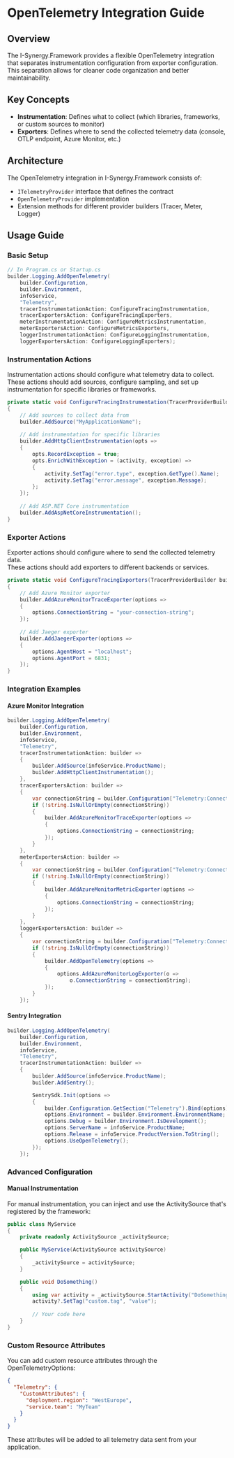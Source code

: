 # OpenTelemetry Integration Guide

## Overview

The I-Synergy.Framework provides a flexible OpenTelemetry integration that separates instrumentation configuration from exporter configuration. This separation allows for cleaner code organization and better maintainability.

## Key Concepts

- **Instrumentation**: Defines what to collect (which libraries, frameworks, or custom sources to monitor)
- **Exporters**: Defines where to send the collected telemetry data (console, OTLP endpoint, Azure Monitor, etc.)

## Architecture

The OpenTelemetry integration in I-Synergy.Framework consists of:

- `ITelemetryProvider` interface that defines the contract
- `OpenTelemetryProvider` implementation
- Extension methods for different provider builders (Tracer, Meter, Logger)

## Usage Guide

### Basic Setup

```csharp
// In Program.cs or Startup.cs
builder.Logging.AddOpenTelemetry(
    builder.Configuration,
    builder.Environment,
    infoService,
    "Telemetry",
    tracerInstrumentationAction: ConfigureTracingInstrumentation,
    tracerExportersAction: ConfigureTracingExporters,
    meterInstrumentationAction: ConfigureMetricsInstrumentation,
    meterExportersAction: ConfigureMetricsExporters,
    loggerInstrumentationAction: ConfigureLoggingInstrumentation,
    loggerExportersAction: ConfigureLoggingExporters);
```

### Instrumentation Actions
Instrumentation actions should configure what telemetry data to collect.\
These actions should add sources, configure sampling, and set up instrumentation for specific libraries or frameworks.

```csharp
private static void ConfigureTracingInstrumentation(TracerProviderBuilder builder)
{
    // Add sources to collect data from
    builder.AddSource("MyApplicationName");
    
    // Add instrumentation for specific libraries
    builder.AddHttpClientInstrumentation(opts => 
    {
        opts.RecordException = true;
        opts.EnrichWithException = (activity, exception) =>
        {
            activity.SetTag("error.type", exception.GetType().Name);
            activity.SetTag("error.message", exception.Message);
        };
    });
    
    // Add ASP.NET Core instrumentation
    builder.AddAspNetCoreInstrumentation();
}
```

### Exporter Actions
Exporter actions should configure where to send the collected telemetry data.\
These actions should add exporters to different backends or services.

```csharp
private static void ConfigureTracingExporters(TracerProviderBuilder builder)
{
    // Add Azure Monitor exporter
    builder.AddAzureMonitorTraceExporter(options =>
    {
        options.ConnectionString = "your-connection-string";
    });
    
    // Add Jaeger exporter
    builder.AddJaegerExporter(options =>
    {
        options.AgentHost = "localhost";
        options.AgentPort = 6831;
    });
}
```

### Integration Examples
#### Azure Monitor Integration

```csharp
builder.Logging.AddOpenTelemetry(
    builder.Configuration,
    builder.Environment,
    infoService,
    "Telemetry",
    tracerInstrumentationAction: builder =>
    {
        builder.AddSource(infoService.ProductName);
        builder.AddHttpClientInstrumentation();
    },
    tracerExportersAction: builder =>
    {
        var connectionString = builder.Configuration["Telemetry:ConnectionString"];
        if (!string.IsNullOrEmpty(connectionString))
        {
            builder.AddAzureMonitorTraceExporter(options =>
            {
                options.ConnectionString = connectionString;
            });
        }
    },
    meterExportersAction: builder =>
    {
        var connectionString = builder.Configuration["Telemetry:ConnectionString"];
        if (!string.IsNullOrEmpty(connectionString))
        {
            builder.AddAzureMonitorMetricExporter(options =>
            {
                options.ConnectionString = connectionString;
            });
        }
    },
    loggerExportersAction: builder =>
    {
        var connectionString = builder.Configuration["Telemetry:ConnectionString"];
        if (!string.IsNullOrEmpty(connectionString))
        {
            builder.AddOpenTelemetry(options =>
            {
                options.AddAzureMonitorLogExporter(o => 
                    o.ConnectionString = connectionString);
            });
        }
    });
```

#### Sentry Integration

```csharp
builder.Logging.AddOpenTelemetry(
    builder.Configuration,
    builder.Environment,
    infoService,
    "Telemetry",
    tracerInstrumentationAction: builder =>
    {
        builder.AddSource(infoService.ProductName);
        builder.AddSentry();

        SentrySdk.Init(options =>
        {
            builder.Configuration.GetSection("Telemetry").Bind(options);
            options.Environment = builder.Environment.EnvironmentName;
            options.Debug = builder.Environment.IsDevelopment();
            options.ServerName = infoService.ProductName;
            options.Release = infoService.ProductVersion.ToString();
            options.UseOpenTelemetry();
        });
    });

```

### Advanced Configuration
#### Manual Instrumentation
For manual instrumentation, you can inject and use the ActivitySource that's registered by the framework:

```csharp
public class MyService
{
    private readonly ActivitySource _activitySource;

    public MyService(ActivitySource activitySource)
    {
        _activitySource = activitySource;
    }

    public void DoSomething()
    {
        using var activity = _activitySource.StartActivity("DoSomething");
        activity?.SetTag("custom.tag", "value");
        
        // Your code here
    }
}
```

### Custom Resource Attributes
You can add custom resource attributes through the OpenTelemetryOptions:

```json
{
  "Telemetry": {
    "CustomAttributes": {
      "deployment.region": "WestEurope",
      "service.team": "MyTeam"
    }
  }
}
```

These attributes will be added to all telemetry data sent from your application.
